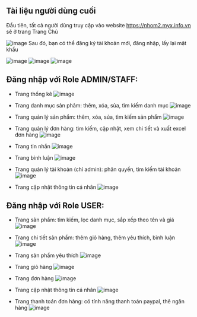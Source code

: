 ## Tài liệu người dùng cuối

Đầu tiên, tất cả người dùng truy cập vào website https://nhom2.myx.info.vn sẽ ở trang Trang Chủ

![image](https://github.com/user-attachments/assets/991f766d-339a-4d7f-8fa1-6cd7dcdaa0c7)
Sau đó, bạn có thể đăng ký tài khoản mới, đăng nhập, lấy lại mật khẩu

![image](https://github.com/user-attachments/assets/2ad00fc5-e5cd-459d-bdcc-a6d0ba1a7777)
![image](https://github.com/user-attachments/assets/1e47708e-2a60-439a-945b-e52079b3b77f)
![image](https://github.com/user-attachments/assets/b41b2557-2259-41dd-8647-92fe50f84657)

## Đăng nhập với Role ADMIN/STAFF:
- Trang thống kê
![image](https://github.com/user-attachments/assets/d48645da-2717-4ee6-b500-aa606610cef6)

- Trang danh mục sản phảm: thêm, xóa, sủa, tìm kiếm danh mục
![image](https://github.com/user-attachments/assets/85146b10-fda7-47ea-97a0-f8057c541259)

- Trang quản lý sản phẩm: thêm, xóa, sủa, tìm kiếm sản phẩm
![image](https://github.com/user-attachments/assets/e8acc968-e2f2-450f-a4a1-d217e3ee058e)

- Trang quản lý đơn hàng: tìm kiếm, cập nhật, xem chi tiết và xuất excel đơn hàng
![image](https://github.com/user-attachments/assets/a857d3f3-9bc8-4272-aa3a-a38f0bbe6f24)

- Trang tin nhắn
![image](https://github.com/user-attachments/assets/51cc5b02-2e66-429f-98d1-5cad315c70f4)

- Trang bình luận
![image](https://github.com/user-attachments/assets/3b222a5c-7b20-407a-9b98-0a781a9b2a6a)

- Trang quản lý tài khoản (chỉ admin): phân quyền, tìm kiếm tài khoản
![image](https://github.com/user-attachments/assets/d8fcff44-e1ce-414b-a13b-7d94ea9cd96b)

- Trang cập nhật thông tin cá nhân
![image](https://github.com/user-attachments/assets/2f875c39-e56a-4f34-9655-20b9af26182b)

## Đăng nhập với Role USER:
- Trang sản phẩm: tìm kiếm, lọc danh mục, sắp xếp theo tên và giá
![image](https://github.com/user-attachments/assets/ef3f4612-e7db-4f17-aae6-2e7b874b3f3f)

- Trang chi tiết sản phẩm: thêm giỏ hàng, thêm yêu thích, bình luận
![image](https://github.com/user-attachments/assets/adc0906b-38dc-4763-9f2f-3ec6e27d18ba)

- Trang sản phẩm yêu thích
![image](https://github.com/user-attachments/assets/7a90a3a8-e861-4114-a4a0-5f23a540252c)

- Trang giỏ hàng
![image](https://github.com/user-attachments/assets/90dbae8e-06ff-4e98-8b78-bb9aafc63062)

- Trang đơn hàng
![image](https://github.com/user-attachments/assets/9b58c6c3-4f43-4da8-b195-823c70e7c8ce)

- Trang cập nhật thông tin cá nhân
![image](https://github.com/user-attachments/assets/bae7da83-e441-4b3a-a15e-78b8386b8cc4)

- Trang thanh toán đơn hàng: có tính năng thanh toán paypal, thẻ ngân hàng
![image](https://github.com/user-attachments/assets/624d8ced-af1d-484a-9ae0-81c42262bd7d)





